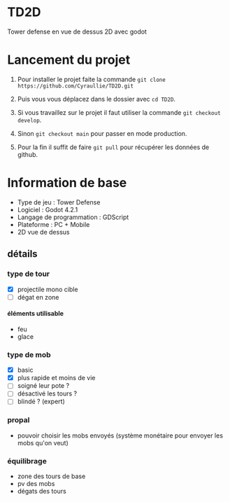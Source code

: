 # TD2D
Tower defense en vue de dessus 2D avec godot

# Lancement du projet

1. Pour installer le projet faite la commande ```git clone https://github.com/Cyraullie/TD2D.git```

2. Puis vous vous déplacez dans le dossier avec ```cd TD2D```.

3. Si vous travaillez sur le projet il faut utiliser la commande ```git checkout develop```.

4. Sinon ```git checkout main``` pour passer en mode production.

5. Pour la fin il suffit de faire ```git pull``` pour récupérer les données de github.


# Information de base
- Type de jeu : Tower Defense
- Logiciel : Godot 4.2.1
- Langage de programmation : GDScript
- Plateforme : PC + Mobile
- 2D vue de dessus

## détails

### type de tour 
- [x] projectile mono cible
- [ ] dégat en zone

#### éléments utilisable 
- feu
- glace


### type de mob
- [x] basic
- [x] plus rapide et moins de vie
- [ ] soigné leur pote ?
- [ ] désactivé les tours ?
- [ ] blindé ? (expert)

### propal
- pouvoir choisir les mobs envoyés (système monétaire pour envoyer les mobs qu'on veut)


### équilibrage
- zone des tours de base
- pv des mobs
- dégats des tours
